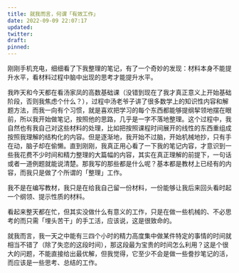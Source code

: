 ```yaml
---
title: 就我而言，何谓「有效工作」
date: 2022-09-09 22:07:17
updated:
twitter:
draft:
pinned:
---
```


刚刚手机充电，细细看了下我整理的笔记，有了一个奇妙的发现：材料本身不能提升水平，看材料过程中脑中出现的思考才能提升水平。

我昨天和今天都在看汤家凤的高数基础课（没错到现在了我才真正意义上开始基础阶段，否则我焦虑个什么？），过程中汤老爷子讲了很多数学上的知识性内容和解题方法，而我一向有个习惯，就是喜欢把学习的每个东西都能够提纲挈领地摆在眼前，所以我开始做笔记，按照他的思路，几乎是一字不落地整理。这个过程中，我自然也有我自己对这些材料的处理，比如把按照课程时间展开的线性的东西重组成按照我理解的结构化的内容。但是逐渐地，我开始不过脑，开始机械地抄，只有手在动，脑子却在偷懒。直到刚刚，我真正用心看了一下我的笔记内容，才意识到一些我花费不少时间和精力整理的大篇幅的内容，其实在真正理解的前提下，一句话或者一道例题就能说清楚。那我写的那些都是什么呢？基本都是教材上已经有的内容，而我只是做了个所谓的「整理」工作。

我不是在编写教材，我只是在给我自己留一份材料，一份能够让我后来回头看时起一个纲领、提示性质的材料。

看起来整天都在忙，但其实没做什么有意义的工作，只是在做一些机械的、不必思考的而只需「埋头苦干」的手工活，应该说，这是很致命的。

就我而言，我一天之中能有三四个小时的精力高度集中做某件特定的事情的时间就相当不错了（除了失恋的这段时间），那这段最为宝贵的时间怎么利用？这是个很大的问题，不能直接给出最优解，但我觉得，它至少不会是做一些誊抄笔记的活，而应该是一些思考、总结的工作。
